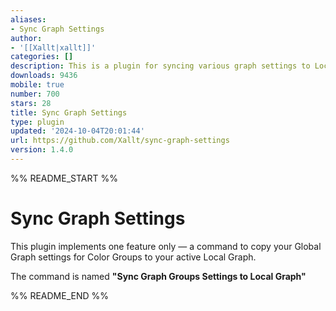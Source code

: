 ```yaml
---
aliases:
- Sync Graph Settings
author:
- '[[Xallt|xallt]]'
categories: []
description: This is a plugin for syncing various graph settings to Local Graphs
downloads: 9436
mobile: true
number: 700
stars: 28
title: Sync Graph Settings
type: plugin
updated: '2024-10-04T20:01:44'
url: https://github.com/Xallt/sync-graph-settings
version: 1.4.0
---
```


%% README_START %%

# Sync Graph Settings

This plugin implements one feature only &mdash; a command to copy your Global Graph settings for Color Groups to your active Local Graph.

The command is named **"Sync Graph Groups Settings to Local Graph"**


%% README_END %%